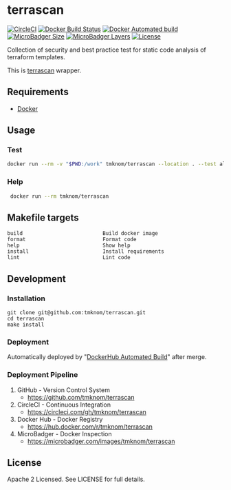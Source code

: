 # terrascan

[![CircleCI](https://circleci.com/gh/tmknom/terrascan.svg?style=svg)](https://circleci.com/gh/tmknom/terrascan)
[![Docker Build Status](https://img.shields.io/docker/build/tmknom/terrascan.svg)](https://hub.docker.com/r/tmknom/terrascan/builds/)
[![Docker Automated build](https://img.shields.io/docker/automated/tmknom/terrascan.svg)](https://hub.docker.com/r/tmknom/terrascan/)
[![MicroBadger Size](https://img.shields.io/microbadger/image-size/tmknom/terrascan.svg)](https://microbadger.com/images/tmknom/terrascan)
[![MicroBadger Layers](https://img.shields.io/microbadger/layers/tmknom/terrascan.svg)](https://microbadger.com/images/tmknom/terrascan)
[![License](https://img.shields.io/github/license/tmknom/terrascan.svg)](https://opensource.org/licenses/Apache-2.0)

Collection of security and best practice test for static code analysis of terraform templates.

This is [terrascan](https://github.com/tmknom/yamllint) wrapper.

## Requirements

- [Docker](https://www.docker.com/)

## Usage

### Test

```sh
docker run --rm -v "$PWD:/work" tmknom/terrascan --location . --test all
```

### Help

```sh
 docker run --rm tmknom/terrascan
```

## Makefile targets

```text
build                          Build docker image
format                         Format code
help                           Show help
install                        Install requirements
lint                           Lint code
```

## Development

### Installation

```shell
git clone git@github.com:tmknom/terrascan.git
cd terrascan
make install
```

### Deployment

Automatically deployed by "[DockerHub Automated Build](https://docs.docker.com/docker-hub/builds/)" after merge.

### Deployment Pipeline

1. GitHub - Version Control System
   - <https://github.com/tmknom/terrascan>
2. CircleCI - Continuous Integration
   - <https://circleci.com/gh/tmknom/terrascan>
3. Docker Hub - Docker Registry
   - <https://hub.docker.com/r/tmknom/terrascan>
4. MicroBadger - Docker Inspection
   - <https://microbadger.com/images/tmknom/terrascan>

## License

Apache 2 Licensed. See LICENSE for full details.
